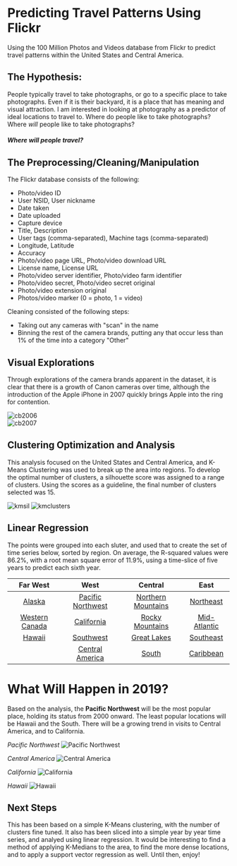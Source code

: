 [cb2004]: /images/camerabrands2004.jpg
[cb2005]: /images/camerabrands2005.jpg
[cb2006]: /images/camerabrands2006.jpg
[cb2007]: /images/camerabrands2007.jpg
[cb2008]: /images/camerabrands2008.jpg
[cb2009]: /images/camerabrands2009.jpg
[cb2010]: /images/camerabrands2010.jpg
[cb2011]: /images/camerabrands2011.jpg
[cb2012]: /images/camerabrands2012.jpg
[cb2013]: /images/camerabrands2013.jpg
[cb2014]: /images/camerabrands2014.jpg

[us]: /images/us.jpg
[kmclusters]: /images/kmeans_15clusters.jpg
[kmcenters]: /images/kmeans_15clustercenters.jpg
[kmsil]: /images/kmeans_silhouette.jpg

[cl2000]: /images/clusters_2000color.jpg
[cl2001]: /images/clusters_2001color.jpg
[cl2002]: /images/clusters_2002color.jpg
[cl2003]: /images/clusters_2003color.jpg
[cl2004]: /images/clusters_2004color.jpg
[cl2005]: /images/clusters_2005color.jpg
[cl2006]: /images/clusters_2006color.jpg
[cl2007]: /images/clusters_2007color.jpg
[cl2008]: /images/clusters_2008color.jpg
[cl2009]: /images/clusters_2009color.jpg
[cl2010]: /images/clusters_2010color.jpg
[cl2011]: /images/clusters_2011color.jpg
[cl2012]: /images/clusters_2012color.jpg
[cl2013]: /images/clusters_2013color.jpg
[cl2014]: /images/clusters_2014color.jpg

[Pacific Northwest]: /images/prediction_cluster0.jpg
[Mid-Atlantic]: /images/prediction_cluster1.jpg
[Hawaii]: /images/prediction_cluster2.jpg
[South]: /images/prediction_cluster3.jpg
[Alaska]: /images/prediction_cluster4.jpg
[Southwest]: /images/prediction_cluster5.jpg
[Central America]: /images/prediction_cluster6.jpg
[Northern Mountains]: /images/prediction_cluster7.jpg
[Great Lakes]: /images/prediction_cluster8.jpg
[Southeast]: /images/prediction_cluster9.jpg
[California]: /images/prediction_cluster10.jpg
[Northeast]: /images/prediction_cluster11.jpg
[Caribbean]: /images/prediction_cluster12.jpg
[Rocky Mountains]: /images/prediction_cluster13.jpg
[Western Canada]: /images/prediction_cluster14.jpg


# Predicting Travel Patterns Using Flickr
Using the 100 Million Photos and Videos database from Flickr to predict travel patterns within the United States and Central America.

## The Hypothesis:

People typically travel to take photographs, or go to a specific place to take photographs. Even if it is their backyard, it is a place that has meaning and visual attraction. I am interested in looking at photography as a predictor of ideal locations to travel to. Where do people like to take photographs? Where _will_ people like to take photographs?

#### *Where will people travel?*



## The Preprocessing/Cleaning/Manipulation

The Flickr database consists of the following: 

- Photo/video ID
- User NSID, User nickname
- Date taken
- Date uploaded
- Capture device
- Title, Description
- User tags (comma-separated), Machine tags (comma-separated)
- Longitude, Latitude
- Accuracy
- Photo/video page URL, Photo/video download URL
- License name, License URL
- Photo/video server identifier, Photo/video farm identifier
- Photo/video secret, Photo/video secret original
- Photo/video extension original
- Photos/video marker (0 = photo, 1 = video)

Cleaning consisted of the following steps:
- Taking out any cameras with "scan" in the name
- Binning the rest of the camera brands, putting any that occur less than 1% of the time into a category "Other"


## Visual Explorations

Through explorations of the camera brands apparent in the dataset, it is clear that there is a growth of Canon cameras over time, although the introduction of the Apple iPhone in 2007 quickly brings Apple into the ring for contention. 

![cb2006]                         
![cb2007]


## Clustering Optimization and Analysis

This analysis focused on the United States and Central America, and K-Means Clustering was used to break up the area into regions. To develop the optimal number of clusters, a silhouette score was assigned to a range of clusters. Using the scores as a guideline, the final number of clusters selected was 15. 

![kmsil]
![kmclusters]


## Linear Regression

The points were grouped into each sluter, and used that to create the set of time series below, sorted by region. On average, the R-squared values were 86.2%, with a root mean square error of 11.9%, using a time-slice of five years to predict each sixth year. 


Far West              |West                   | Central              | East                
:--------------------:|:---------------------:|:--------------------:|:--------------------:
[Alaska]              |[Pacific Northwest]    |[Northern Mountains]  |[Northeast]
[Western Canada]      |[California]           |[Rocky Mountains]     |[Mid-Atlantic]
[Hawaii]              |[Southwest]            |[Great Lakes]         |[Southeast]
                      |[Central America]	  |[South]               |[Caribbean]



# What Will Happen in 2019?

Based on the analysis, the __Pacific Northwest__ will be the most popular place, holding its status from 2000 onward. The least popular locations will be Hawaii and the South. There will be a growing trend in visits to Central America, and to California.

_Pacific Northwest_
![Pacific Northwest]

_Central America_
![Central America]

_California_
![California]

_Hawaii_
![Hawaii]


## Next Steps

This has been based on a simple K-Means clustering, with the number of clusters fine tuned. It also has been sliced into a simple year by year time series, and analyed using linear regression. It would be interesting to find a method of applying K-Medians to the area, to find the more dense locations, and to apply a support vector regression as well. Until then, enjoy!